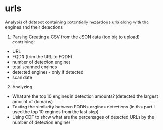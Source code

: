 # urls
Analysis of dataset containing potentially hazardous urls along with the engines and their detections

1. Parsing
Creating a CSV from the JSON data (too big to upload) containing:
- URL
- FQDN (trim the URL to FQDN)
- number of detection engines
- total scanned engines
- detected engines - only if detected
- scan date

2. Analyzing
- What are the top 10 engines in detection amounts? (detected the largest amount of domains)
- Testing the similarity between FQDNs engines detections (in this part I used the top 10 engines from the last step)
- Using CDF to show what are the percentages of detected URLs by the number of detection engines
